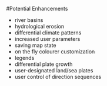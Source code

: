 #Potential Enhancements

- river basins
- hydrological erosion
- differential climate patterns
- increased user parameters
- saving map state
- on the fly colourer customization
- legends
- differential plate growth
- user-designated land/sea plates
- user control of direction sequences


